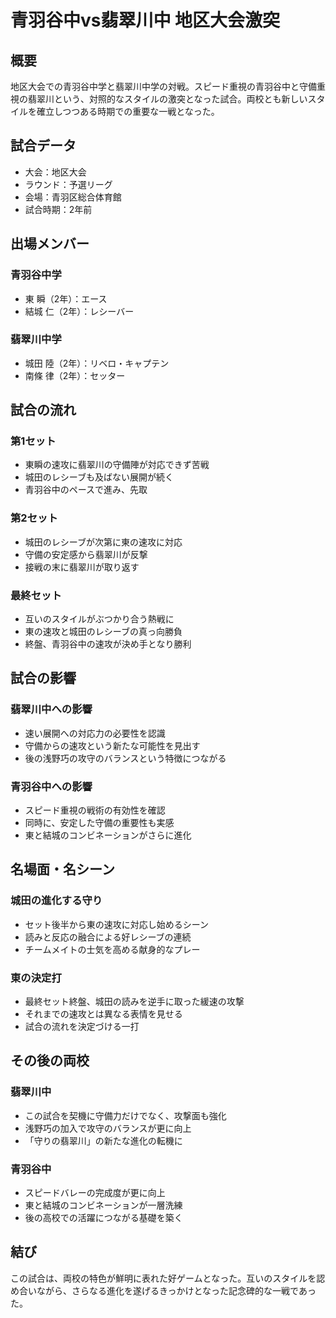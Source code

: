 # 青羽谷中vs翡翠川中 地区大会激突

## 概要
地区大会での青羽谷中学と翡翠川中学の対戦。スピード重視の青羽谷中と守備重視の翡翠川という、対照的なスタイルの激突となった試合。両校とも新しいスタイルを確立しつつある時期での重要な一戦となった。

## 試合データ
- 大会：地区大会
- ラウンド：予選リーグ
- 会場：青羽区総合体育館
- 試合時期：2年前

## 出場メンバー
### 青羽谷中学
- 東 瞬（2年）：エース
- 結城 仁（2年）：レシーバー

### 翡翠川中学
- 城田 陸（2年）：リベロ・キャプテン
- 南條 律（2年）：セッター

## 試合の流れ

### 第1セット
- 東瞬の速攻に翡翠川の守備陣が対応できず苦戦
- 城田のレシーブも及ばない展開が続く
- 青羽谷中のペースで進み、先取

### 第2セット
- 城田のレシーブが次第に東の速攻に対応
- 守備の安定感から翡翠川が反撃
- 接戦の末に翡翠川が取り返す

### 最終セット
- 互いのスタイルがぶつかり合う熱戦に
- 東の速攻と城田のレシーブの真っ向勝負
- 終盤、青羽谷中の速攻が決め手となり勝利

## 試合の影響

### 翡翠川中への影響
- 速い展開への対応力の必要性を認識
- 守備からの速攻という新たな可能性を見出す
- 後の浅野巧の攻守のバランスという特徴につながる

### 青羽谷中への影響
- スピード重視の戦術の有効性を確認
- 同時に、安定した守備の重要性も実感
- 東と結城のコンビネーションがさらに進化

## 名場面・名シーン

### 城田の進化する守り
- セット後半から東の速攻に対応し始めるシーン
- 読みと反応の融合による好レシーブの連続
- チームメイトの士気を高める献身的なプレー

### 東の決定打
- 最終セット終盤、城田の読みを逆手に取った緩速の攻撃
- それまでの速攻とは異なる表情を見せる
- 試合の流れを決定づける一打

## その後の両校

### 翡翠川中
- この試合を契機に守備力だけでなく、攻撃面も強化
- 浅野巧の加入で攻守のバランスが更に向上
- 「守りの翡翠川」の新たな進化の転機に

### 青羽谷中
- スピードバレーの完成度が更に向上
- 東と結城のコンビネーションが一層洗練
- 後の高校での活躍につながる基礎を築く

## 結び
この試合は、両校の特色が鮮明に表れた好ゲームとなった。互いのスタイルを認め合いながら、さらなる進化を遂げるきっかけとなった記念碑的な一戦であった。